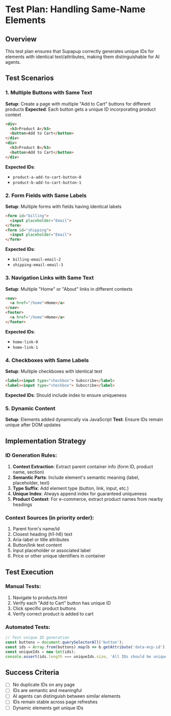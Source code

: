 # Test Plan: Handling Same-Name Elements

## Overview
This test plan ensures that Supapup correctly generates unique IDs for elements with identical text/attributes, making them distinguishable for AI agents.

## Test Scenarios

### 1. Multiple Buttons with Same Text
**Setup**: Create a page with multiple "Add to Cart" buttons for different products
**Expected**: Each button gets a unique ID incorporating product context

```html
<div>
  <h3>Product A</h3>
  <button>Add to Cart</button>
</div>
<div>
  <h3>Product B</h3>
  <button>Add to Cart</button>
</div>
```

**Expected IDs**:
- `product-a-add-to-cart-button-0`
- `product-b-add-to-cart-button-1`

### 2. Form Fields with Same Labels
**Setup**: Multiple forms with fields having identical labels

```html
<form id="billing">
  <input placeholder="Email">
</form>
<form id="shipping">
  <input placeholder="Email">
</form>
```

**Expected IDs**:
- `billing-email-email-2`
- `shipping-email-email-3`

### 3. Navigation Links with Same Text
**Setup**: Multiple "Home" or "About" links in different contexts

```html
<nav>
  <a href="/home">Home</a>
</nav>
<footer>
  <a href="/home">Home</a>
</footer>
```

**Expected IDs**:
- `home-link-0`
- `home-link-1`

### 4. Checkboxes with Same Labels
**Setup**: Multiple checkboxes with identical text

```html
<label><input type="checkbox"> Subscribe</label>
<label><input type="checkbox"> Subscribe</label>
```

**Expected IDs**: Should include index to ensure uniqueness

### 5. Dynamic Content
**Setup**: Elements added dynamically via JavaScript
**Test**: Ensure IDs remain unique after DOM updates

## Implementation Strategy

### ID Generation Rules:
1. **Context Extraction**: Extract parent container info (form ID, product name, section)
2. **Semantic Parts**: Include element's semantic meaning (label, placeholder, text)
3. **Type Suffix**: Add element type (button, link, input, etc.)
4. **Unique Index**: Always append index for guaranteed uniqueness
5. **Product Context**: For e-commerce, extract product names from nearby headings

### Context Sources (in priority order):
1. Parent form's name/id
2. Closest heading (h1-h6) text
3. Aria-label or title attributes
4. Button/link text content
5. Input placeholder or associated label
6. Price or other unique identifiers in container

## Test Execution

### Manual Tests:
1. Navigate to products.html
2. Verify each "Add to Cart" button has unique ID
3. Click specific product buttons
4. Verify correct product is added to cart

### Automated Tests:
```javascript
// Test unique ID generation
const buttons = document.querySelectorAll('button');
const ids = Array.from(buttons).map(b => b.getAttribute('data-mcp-id'));
const uniqueIds = new Set(ids);
console.assert(ids.length === uniqueIds.size, 'All IDs should be unique');
```

## Success Criteria
- [ ] No duplicate IDs on any page
- [ ] IDs are semantic and meaningful
- [ ] AI agents can distinguish between similar elements
- [ ] IDs remain stable across page refreshes
- [ ] Dynamic elements get unique IDs